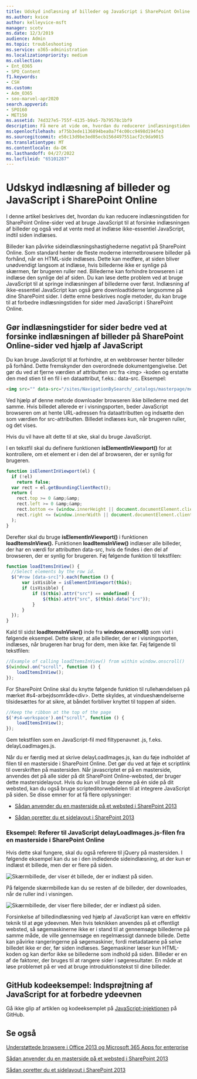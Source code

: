 ```yaml
---
title: Udskyd indlæsning af billeder og JavaScript i SharePoint Online
ms.author: kvice
author: kelleyvice-msft
manager: scotv
ms.date: 12/3/2019
audience: Admin
ms.topic: troubleshooting
ms.service: o365-administration
ms.localizationpriority: medium
ms.collection:
- Ent_O365
- SPO_Content
f1.keywords:
- CSH
ms.custom:
- Adm_O365
- seo-marvel-apr2020
search.appverid:
- SPO160
- MET150
ms.assetid: 74d327e5-755f-4135-b9a5-7b79578c1bf9
description: Få mere at vide om, hvordan du reducerer indlæsningstiden for SharePoint Online-sider ved at bruge JavaScript til at forsinke indlæsning af billeder og ikke-essentiel JavaScript.
ms.openlocfilehash: af75b3ede1136894bea0a7f4c00cc9498d194fe3
ms.sourcegitcommit: e50c13d9be3ed05ecb156d497551acf2c9da9015
ms.translationtype: MT
ms.contentlocale: da-DK
ms.lasthandoff: 04/27/2022
ms.locfileid: "65101287"
---
```

# <a name="delay-loading-images-and-javascript-in-sharepoint-online"></a>Udskyd indlæsning af billeder og JavaScript i SharePoint Online

I denne artikel beskrives det, hvordan du kan reducere indlæsningstiden for SharePoint Online-sider ved at bruge JavaScript til at forsinke indlæsningen af billeder og også ved at vente med at indlæse ikke-essentiel JavaScript, indtil siden indlæses.
  
Billeder kan påvirke sideindlæsningshastighederne negativt på SharePoint Online. Som standard henter de fleste moderne internetbrowsere billeder på forhånd, når en HTML-side indlæses. Dette kan medføre, at siden bliver unødvendigt langsom at indlæse, hvis billederne ikke er synlige på skærmen, før brugeren ruller ned. Billederne kan forhindre browseren i at indlæse den synlige del af siden. Du kan løse dette problem ved at bruge JavaScript til at springe indlæsningen af billederne over først. Indlæsning af ikke-essentiel JavaScript kan også gøre downloadtiderne langsomme på dine SharePoint sider. I dette emne beskrives nogle metoder, du kan bruge til at forbedre indlæsningstiden for sider med JavaScript i SharePoint Online.
  
## <a name="improve-page-load-times-by-delaying-image-loading-in-sharepoint-online-pages-by-using-javascript"></a>Gør indlæsningstider for sider bedre ved at forsinke indlæsningen af billeder på SharePoint Online-sider ved hjælp af JavaScript

Du kan bruge JavaScript til at forhindre, at en webbrowser henter billeder på forhånd. Dette fremskynder den overordnede dokumentgengivelse. Det gør du ved at fjerne værdien af attributten src fra \<img\> -koden og erstatte den med stien til en fil i en dataattribut, f.eks.: data-src. Eksempel:
  
```html
<img src="" data-src="/sites/NavigationBySearch/_catalogs/masterpage/media/microsoft-white-8.jpg" />
```

Ved hjælp af denne metode downloader browseren ikke billederne med det samme. Hvis billedet allerede er i visningsporten, beder JavaScript browseren om at hente URL-adressen fra dataattributten og indsætte den som værdien for src-attributten. Billedet indlæses kun, når brugeren ruller, og det vises.
  
Hvis du vil have alt dette til at ske, skal du bruge JavaScript.
  
I en tekstfil skal du definere funktionen **isElementInViewport()** for at kontrollere, om et element er i den del af browseren, der er synlig for brugeren.
  
```javascript
function isElementInViewport(el) {
  if (!el)
    return false;
  var rect = el.getBoundingClientRect();
  return (
    rect.top >= 0 &amp;&amp;
    rect.left >= 0 &amp;&amp;
    rect.bottom <= (window.innerHeight || document.documentElement.clientHeight) &amp;&amp;
    rect.right <= (window.innerWidth || document.documentElement.clientWidth)
  );
}
```

Derefter skal du bruge **isElementInViewport()** i funktionen **loadItemsInView().** Funktionen **loadItemsInView()** indlæser alle billeder, der har en værdi for attributten data-src, hvis de findes i den del af browseren, der er synlig for brugeren. Føj følgende funktion til tekstfilen:
  
```javascript
function loadItemsInView() {
  //Select elements by the row id.
  $("#row [data-src]").each(function () {
      var isVisible = isElementInViewport(this);
      if (isVisible) {
          if ($(this).attr("src") == undefined) {
              $(this).attr("src", $(this).data("src"));
          }
      }
  });
}
```

Kald til sidst **loadItemsInView()** inde fra **window.onscroll()** som vist i følgende eksempel. Dette sikrer, at alle billeder, der er i visningsporten, indlæses, når brugeren har brug for dem, men ikke før. Føj følgende til tekstfilen:
  
```javascript
//Example of calling loadItemsInView() from within window.onscroll()
$(window).on("scroll", function () {
    loadItemsInView();
});

```

For SharePoint Online skal du knytte følgende funktion til rullehændelsen på mærket #s4-arbejdsområde\<div\>. Dette skyldes, at vindueshændelserne tilsidesættes for at sikre, at båndet forbliver knyttet til toppen af siden.
  
```javascript
//Keep the ribbon at the top of the page
$('#s4-workspace').on("scroll", function () {
    loadItemsInView();
});
```

Gem tekstfilen som en JavaScript-fil med filtypenavnet .js, f.eks. delayLoadImages.js.
  
Når du er færdig med at skrive delayLoadImages.js, kan du føje indholdet af filen til en masterside i SharePoint Online. Det gør du ved at føje et scriptlink til overskriften på mastersiden. Når javascriptet er på en masterside, anvendes det på alle sider på dit SharePoint Online-websted, der bruger dette mastersidelayout. Hvis du kun vil bruge denne på én side på dit websted, kan du også bruge scripteditorwebdelen til at integrere JavaScript på siden. Se disse emner for at få flere oplysninger:
  
- [Sådan anvender du en masterside på et websted i SharePoint 2013](/sharepoint/dev/general-development/how-to-apply-a-master-page-to-a-site-in-sharepoint)

- [Sådan opretter du et sidelayout i SharePoint 2013](/sharepoint/dev/general-development/how-to-create-a-page-layout-in-sharepoint)

### <a name="example-referencing-the-javascript-delayloadimagesjs-file-from-a-master-page-in-sharepoint-online"></a>Eksempel: Referer til JavaScript delayLoadImages.js-filen fra en masterside i SharePoint Online
  
Hvis dette skal fungere, skal du også referere til jQuery på mastersiden. I følgende eksempel kan du se i den indledende sideindlæsning, at der kun er indlæst ét billede, men der er flere på siden.
  
![Skærmbillede, der viser ét billede, der er indlæst på siden.](../media/3d177ddb-67e5-43a7-b327-c9f9566ca937.png)
  
På følgende skærmbillede kan du se resten af de billeder, der downloades, når de ruller ind i visningen.
  
![Skærmbillede, der viser flere billeder, der er indlæst på siden.](../media/95eb2b14-f6a1-4eac-a5cb-96097e49514c.png)
  
Forsinkelse af billedindlæsning ved hjælp af JavaScript kan være en effektiv teknik til at øge ydeevnen. Men hvis teknikken anvendes på et offentligt websted, så søgemaskinerne ikke er i stand til at gennemsøge billederne på samme måde, de ville gennemsøge en regelmæssigt dannede billede. Dette kan påvirke rangeringerne på søgemaskiner, fordi metadataene på selve billedet ikke er der, før siden indlæses. Søgemaskiner læser kun HTML-koden og kan derfor ikke se billederne som indhold på siden. Billeder er en af de faktorer, der bruges til at rangere sider i søgeresultater. En måde at løse problemet på er ved at bruge introduktionstekst til dine billeder.
  
## <a name="github-code-sample-injecting-javascript-to-improve-performance"></a>GitHub kodeeksempel: Indsprøjtning af JavaScript for at forbedre ydeevnen

Gå ikke glip af artiklen og kodeeksemplet på [JavaScript-injektionen](https://go.microsoft.com/fwlink/p/?LinkId=524759) på GitHub.
  
## <a name="see-also"></a>Se også

[Understøttede browsere i Office 2013 og Microsoft 365 Apps for enterprise](https://support.office.com/article/57342811-0dc4-4316-b773-20082ced8a82)
  
[Sådan anvender du en masterside på et websted i SharePoint 2013](/sharepoint/dev/general-development/how-to-apply-a-master-page-to-a-site-in-sharepoint)
  
[Sådan opretter du et sidelayout i SharePoint 2013](/sharepoint/dev/general-development/how-to-create-a-page-layout-in-sharepoint)